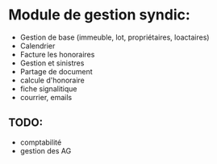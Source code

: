 # Module de gestion syndic:

 - Gestion de base (immeuble, lot, propriétaires, loactaires)
 - Calendrier
 - Facture les honoraires
 - Gestion et sinistres
 - Partage de document
 - calcule d'honoraire
 - fiche signalitique
 - courrier, emails

 ## TODO: 
 - comptabilité
 - gestion des AG
